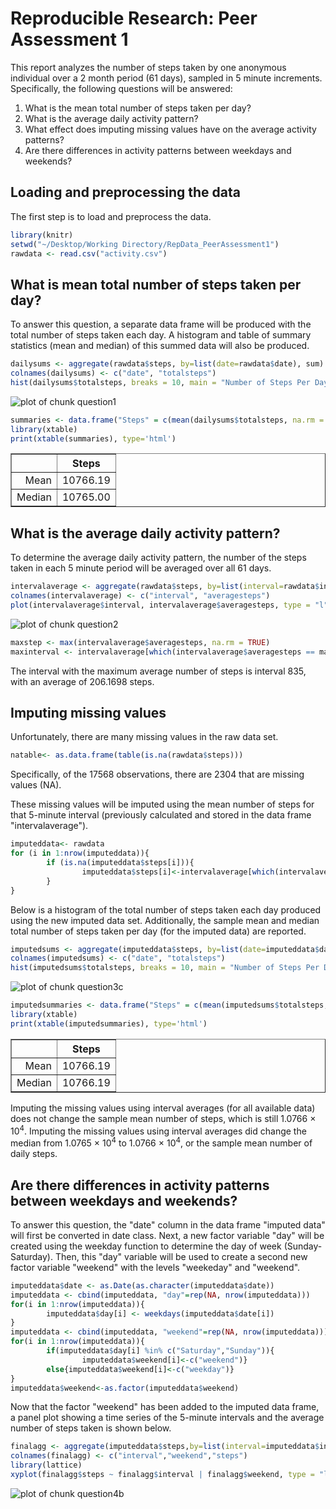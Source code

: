 # Reproducible Research: Peer Assessment 1

This report analyzes the number of steps taken by one anonymous individual over a 2 month period (61 days), sampled in 5 minute increments. Specifically, the following questions will be answered:

1. What is the mean total number of steps taken per day?
2. What is the average daily activity pattern?
3. What effect does imputing missing values have on the average activity patterns?
4. Are there differences in activity patterns between weekdays and weekends?

## Loading and preprocessing the data

The first step is to load and preprocess the data.


```r
library(knitr)
setwd("~/Desktop/Working Directory/RepData_PeerAssessment1")
rawdata <- read.csv("activity.csv")
```

## What is mean total number of steps taken per day?

To answer this question, a separate data frame will be produced with the total number of steps taken each day. A histogram and table of summary statistics (mean and median) of this summed data will also be produced.


```r
dailysums <- aggregate(rawdata$steps, by=list(date=rawdata$date), sum)
colnames(dailysums) <- c("date", "totalsteps")
hist(dailysums$totalsteps, breaks = 10, main = "Number of Steps Per Day", xlab = "Number of Steps", ylab = "Frequency- Number of Days out of 61")
```

![plot of chunk question1](figure/question1.png) 

```r
summaries <- data.frame("Steps" = c(mean(dailysums$totalsteps, na.rm = TRUE),median(dailysums$totalsteps, na.rm = TRUE)),row.names = c("Mean","Median"))
library(xtable)
print(xtable(summaries), type='html')
```

<!-- html table generated in R 3.0.3 by xtable 1.7-3 package -->
<!-- Tue Jul 15 11:24:42 2014 -->
<TABLE border=1>
<TR> <TH>  </TH> <TH> Steps </TH>  </TR>
  <TR> <TD align="right"> Mean </TD> <TD align="right"> 10766.19 </TD> </TR>
  <TR> <TD align="right"> Median </TD> <TD align="right"> 10765.00 </TD> </TR>
   </TABLE>

## What is the average daily activity pattern?

To determine the average daily activity pattern, the number of the steps taken in each 5 minute period will be averaged over all 61 days.


```r
intervalaverage <- aggregate(rawdata$steps, by=list(interval=rawdata$interval), FUN=mean, na.rm=TRUE)
colnames(intervalaverage) <- c("interval", "averagesteps")
plot(intervalaverage$interval, intervalaverage$averagesteps, type = "l", main = "Average 5-minute Step Totals", xlab="Interval", ylab = "Average number of steps")
```

![plot of chunk question2](figure/question2.png) 

```r
maxstep <- max(intervalaverage$averagesteps, na.rm = TRUE)
maxinterval <- intervalaverage[which(intervalaverage$averagesteps == maxstep),1]
```
The interval with the maximum average number of steps is interval 835, with an average of 206.1698 steps.

## Imputing missing values

Unfortunately, there are many missing values in the raw data set. 

```r
natable<- as.data.frame(table(is.na(rawdata$steps)))
```
Specifically, of the 17568 observations, there are 2304 that are missing values (NA).

These missing values will be imputed using the mean number of steps for that 5-minute interval (previously calculated and stored in the data frame "intervalaverage").


```r
imputeddata<- rawdata
for (i in 1:nrow(imputeddata)){
        if (is.na(imputeddata$steps[i])){
                imputeddata$steps[i]<-intervalaverage[which(intervalaverage$interval == imputeddata$interval[i]),2]
        }
}
```

Below is a histogram of the total number of steps taken each day produced using the new imputed data set. Additionally, the sample mean and median total number of steps taken per day (for the imputed data) are reported.


```r
imputedsums <- aggregate(imputeddata$steps, by=list(date=imputeddata$date), sum)
colnames(imputedsums) <- c("date", "totalsteps")
hist(imputedsums$totalsteps, breaks = 10, main = "Number of Steps Per Day", sub="(Missing values imputed using averages)", xlab = "Number of Steps", ylab = "Frequency- Number of Days out of 61")
```

![plot of chunk question3c](figure/question3c.png) 

```r
imputedsummaries <- data.frame("Steps" = c(mean(imputedsums$totalsteps, na.rm = TRUE),median(imputedsums$totalsteps, na.rm = TRUE)),row.names = c("Mean","Median"))
library(xtable)
print(xtable(imputedsummaries), type='html')
```

<!-- html table generated in R 3.0.3 by xtable 1.7-3 package -->
<!-- Tue Jul 15 11:24:45 2014 -->
<TABLE border=1>
<TR> <TH>  </TH> <TH> Steps </TH>  </TR>
  <TR> <TD align="right"> Mean </TD> <TD align="right"> 10766.19 </TD> </TR>
  <TR> <TD align="right"> Median </TD> <TD align="right"> 10766.19 </TD> </TR>
   </TABLE>

Imputing the missing values using interval averages (for all available data) does not change the sample mean number of steps, which is still 1.0766 &times; 10<sup>4</sup>. Imputing the missing values using interval averages did change the median from 1.0765 &times; 10<sup>4</sup> to 1.0766 &times; 10<sup>4</sup>, or the sample mean number of daily steps.

## Are there differences in activity patterns between weekdays and weekends?

To answer this question, the "date" column in the data frame "imputed data" will first be converted in date class. Next, a new factor variable "day" will be created using the weekday function to determine the day of week (Sunday-Saturday). Then, this "day" variable will be used to create a second new factor variable "weekend" with the levels "weekeday" and "weekend".


```r
imputeddata$date <- as.Date(as.character(imputeddata$date))
imputeddata <- cbind(imputeddata, "day"=rep(NA, nrow(imputeddata)))
for(i in 1:nrow(imputeddata)){
        imputeddata$day[i] <- weekdays(imputeddata$date[i])
}
imputeddata <- cbind(imputeddata, "weekend"=rep(NA, nrow(imputeddata)))
for(i in 1:nrow(imputeddata)){
        if(imputeddata$day[i] %in% c("Saturday","Sunday")){
                imputeddata$weekend[i]<-c("weekend")}
        else{imputeddata$weekend[i]<-c("weekday")}
}
imputeddata$weekend<-as.factor(imputeddata$weekend)
```

Now that the factor "weekend" has been added to the imputed data frame, a panel plot showing a time series of the 5-minute intervals and the average number of steps taken is shown below. 


```r
finalagg <- aggregate(imputeddata$steps,by=list(interval=imputeddata$interval, weekend=imputeddata$weekend), FUN=mean, na.rm=TRUE)
colnames(finalagg) <- c("interval","weekend","steps")
library(lattice)
xyplot(finalagg$steps ~ finalagg$interval | finalagg$weekend, type = "l", ylab = "Number of steps", xlab = "Interval", layout=c(1,2))
```

![plot of chunk question4b](figure/question4b.png) 
